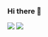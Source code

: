 ### Hi there 👋

<img src="https://github-readme-stats.vercel.app/api?username=felbinger&theme=dark&count_private=true&include_all_commits=true&show_icons=true">
<img src="https://github-readme-stats.vercel.app/api/top-langs/?username=felbinger&theme=dark&count_private=true&include_all_commits=true&langs_count=5">
